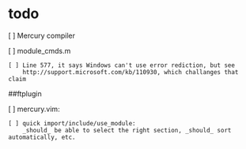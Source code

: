 todo
====

[ ] Mercury compiler

  [ ] module_cmds.m
 
    [ ] Line 577, it says Windows can't use error rediction, but see 
        http://support.microsoft.com/kb/110930, which challanges that claim
   
##ftplugin

  [ ] mercury.vim:
  
    [ ] quick import/include/use_module:
        _should_ be able to select the right section, _should_ sort automatically, etc.
        
  
